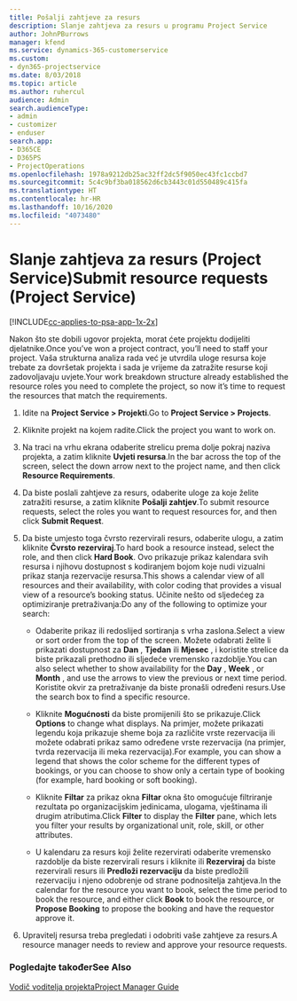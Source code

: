 ```yaml
---
title: Pošalji zahtjeve za resurs
description: Slanje zahtjeva za resurs u programu Project Service
author: JohnPBurrows
manager: kfend
ms.service: dynamics-365-customerservice
ms.custom:
- dyn365-projectservice
ms.date: 8/03/2018
ms.topic: article
ms.author: ruhercul
audience: Admin
search.audienceType:
- admin
- customizer
- enduser
search.app:
- D365CE
- D365PS
- ProjectOperations
ms.openlocfilehash: 1978a9212db25ac32ff2dc5f9050ec43fc1ccbd7
ms.sourcegitcommit: 5c4c9bf3ba018562d6cb3443c01d550489c415fa
ms.translationtype: HT
ms.contentlocale: hr-HR
ms.lasthandoff: 10/16/2020
ms.locfileid: "4073480"
---
```

# <a name="submit-resource-requests-project-service"></a><span data-ttu-id="8167d-103">Slanje zahtjeva za resurs (Project Service)</span><span class="sxs-lookup"><span data-stu-id="8167d-103">Submit resource requests (Project Service)</span></span>

[!INCLUDE[cc-applies-to-psa-app-1x-2x](../includes/cc-applies-to-psa-app-1x-2x.md)]

<span data-ttu-id="8167d-104">Nakon što ste dobili ugovor projekta, morat ćete projektu dodijeliti djelatnike.</span><span class="sxs-lookup"><span data-stu-id="8167d-104">Once you’ve won a project contract, you’ll need to staff your project.</span></span> <span data-ttu-id="8167d-105">Vaša strukturna analiza rada već je utvrdila uloge resursa koje trebate za dovršetak projekta i sada je vrijeme da zatražite resurse koji zadovoljavaju uvjete.</span><span class="sxs-lookup"><span data-stu-id="8167d-105">Your work breakdown structure already established the resource roles you need to complete the project, so now it’s time to request the resources that match the requirements.</span></span>  
  
1.  <span data-ttu-id="8167d-106">Idite na **Project Service > Projekti**.</span><span class="sxs-lookup"><span data-stu-id="8167d-106">Go to **Project Service > Projects**.</span></span>  
  
2.  <span data-ttu-id="8167d-107">Kliknite projekt na kojem radite.</span><span class="sxs-lookup"><span data-stu-id="8167d-107">Click the project you want to work on.</span></span>  
  
3.  <span data-ttu-id="8167d-108">Na traci na vrhu ekrana odaberite strelicu prema dolje pokraj naziva projekta, a zatim kliknite **Uvjeti resursa**.</span><span class="sxs-lookup"><span data-stu-id="8167d-108">In the bar across the top of the screen, select the down arrow next to the project name, and then click **Resource Requirements**.</span></span>  
  
4.  <span data-ttu-id="8167d-109">Da biste poslali zahtjeve za resurs, odaberite uloge za koje želite zatražiti resurse, a zatim kliknite **Pošalji zahtjev**.</span><span class="sxs-lookup"><span data-stu-id="8167d-109">To submit resource requests, select the roles you want to request resources for, and then click **Submit Request**.</span></span>  
  
5.  <span data-ttu-id="8167d-110">Da biste umjesto toga čvrsto rezervirali resurs, odaberite ulogu, a zatim kliknite **Čvrsto rezerviraj**.</span><span class="sxs-lookup"><span data-stu-id="8167d-110">To hard book a resource instead, select the role, and then click **Hard Book**.</span></span> <span data-ttu-id="8167d-111">Ovo prikazuje prikaz kalendara svih resursa i njihovu dostupnost s kodiranjem bojom koje nudi vizualni prikaz stanja rezervacije resursa.</span><span class="sxs-lookup"><span data-stu-id="8167d-111">This shows a calendar view of all resources and their availability, with color coding that provides a visual view of a resource’s booking status.</span></span> <span data-ttu-id="8167d-112">Učinite nešto od sljedećeg za optimiziranje pretraživanja:</span><span class="sxs-lookup"><span data-stu-id="8167d-112">Do any of the following to optimize your search:</span></span>  
  
    -   <span data-ttu-id="8167d-113">Odaberite prikaz ili redoslijed sortiranja s vrha zaslona.</span><span class="sxs-lookup"><span data-stu-id="8167d-113">Select a view or sort order from the top of the screen.</span></span> <span data-ttu-id="8167d-114">Možete odabrati želite li prikazati dostupnost za **Dan** , **Tjedan** ili **Mjesec** , i koristite strelice da biste prikazali prethodno ili sljedeće vremensko razdoblje.</span><span class="sxs-lookup"><span data-stu-id="8167d-114">You can also select whether to show availability for the **Day** , **Week** , or **Month** , and use the arrows to view the previous or next time period.</span></span> <span data-ttu-id="8167d-115">Koristite okvir za pretraživanje da biste pronašli određeni resurs.</span><span class="sxs-lookup"><span data-stu-id="8167d-115">Use the search box to find a specific resource.</span></span>  
  
    -   <span data-ttu-id="8167d-116">Kliknite **Mogućnosti** da biste promijenili što se prikazuje.</span><span class="sxs-lookup"><span data-stu-id="8167d-116">Click **Options** to change what displays.</span></span> <span data-ttu-id="8167d-117">Na primjer, možete prikazati legendu koja prikazuje sheme boja za različite vrste rezervacija ili možete odabrati prikaz samo određene vrste rezervacija (na primjer, tvrda rezervacija ili meka rezervacija).</span><span class="sxs-lookup"><span data-stu-id="8167d-117">For example, you can show a legend that shows the color scheme for the different types of bookings, or you can choose to show only a certain type of booking (for example, hard booking or soft booking).</span></span>  
  
    -   <span data-ttu-id="8167d-118">Kliknite **Filtar** za prikaz okna **Filtar** okna što omogućuje filtriranje rezultata po organizacijskim jedinicama, ulogama, vještinama ili drugim atributima.</span><span class="sxs-lookup"><span data-stu-id="8167d-118">Click **Filter** to display the **Filter** pane, which lets you filter your results by organizational unit, role, skill, or other attributes.</span></span>  
  
    -   <span data-ttu-id="8167d-119">U kalendaru za resurs koji želite rezervirati odaberite vremensko razdoblje da biste rezervirali resurs i kliknite ili **Rezerviraj** da biste rezervirali resurs ili **Predloži rezervaciju** da biste predložili rezervaciju i njeno odobrenje od strane podnositelja zahtjeva.</span><span class="sxs-lookup"><span data-stu-id="8167d-119">In the calendar for the resource you want to book, select the time period to book the resource, and either click **Book** to book the resource, or **Propose Booking** to propose the booking and have the requestor approve it.</span></span>  
  
6.  <span data-ttu-id="8167d-120">Upravitelj resursa treba pregledati i odobriti vaše zahtjeve za resurs.</span><span class="sxs-lookup"><span data-stu-id="8167d-120">A resource manager needs to review and approve your resource requests.</span></span>  
  
### <a name="see-also"></a><span data-ttu-id="8167d-121">Pogledajte također</span><span class="sxs-lookup"><span data-stu-id="8167d-121">See Also</span></span>  
 [<span data-ttu-id="8167d-122">Vodič voditelja projekta</span><span class="sxs-lookup"><span data-stu-id="8167d-122">Project Manager Guide</span></span>](../psa/project-manager-guide.md)
